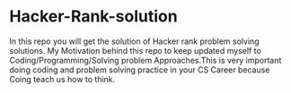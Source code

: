 # Hacker-Rank-solution
In this repo you will get the solution of Hacker rank problem solving solutions. My Motivation behind this repo to keep updated myself to Coding/Programming/Solving problem Approaches.This is very important doing coding and problem solving practice in your CS Career because Coing teach us how to think.
